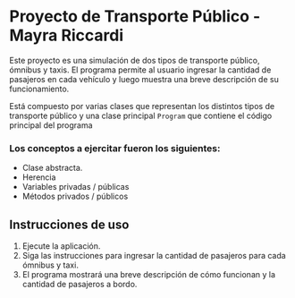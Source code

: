 # Proyecto de Transporte Público - Mayra Riccardi

Este proyecto es una simulación de dos tipos de transporte público, ómnibus y taxis. El programa permite al usuario ingresar la cantidad de pasajeros en cada vehículo y luego muestra una breve descripción de su funcionamiento.

Está compuesto por varias clases que representan los distintos tipos de transporte público y una clase principal `Program` que contiene el código principal del programa

### Los conceptos a ejercitar fueron los siguientes:
- Clase abstracta.
- Herencia
- Variables privadas / públicas
- Métodos privados / públicos

## Instrucciones de uso

1. Ejecute la aplicación.
2. Siga las instrucciones para ingresar la cantidad de pasajeros para cada ómnibus y taxi.
3. El programa mostrará una breve descripción de cómo funcionan y la cantidad de pasajeros a bordo.


